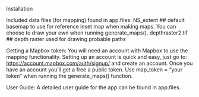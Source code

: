 
Installation


Included data files (for mapping) found in app.files:
NS_extent   ## default basemap to use for reference inset map when making maps. You can choose to draw your own when running generate_maps().
depthraster2.tif   ## depth raster used for drawing probable paths

Getting a Mapbox token:
You will need an account with Mapbox to use the mapping functionality. Setting up an account is quick and easy, just go to: 
https://account.mapbox.com/auth/signup/
and create an account. Once you have an account you’ll get a free a public token. Use map_token = “your token” when running the generate_maps() function. 

User Guide:
A detailed user guide for the app can be found in app.files.